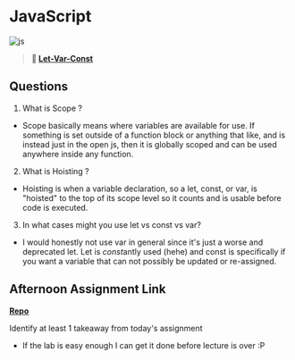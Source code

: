 # JavaScript

![js](https://bcw.blob.core.windows.net/public/img/courses/js.gif)

> **📖 [Let-Var-Const](https://codeworksacademy.com/fs-student-guide/resources/wk2/01-Let-Var-Const)**

## Questions

1. What is Scope ?

- Scope basically means where variables are available for use. If something is set outside of a function block or anything that like, and is instead just in the open js, then it is globally scoped and can be used anywhere inside any function.

2. What is Hoisting ?

- Hoisting is when a variable declaration, so a let, const, or var, is "hoisted" to the top of its scope level so it counts and is usable before code is executed.

3. In what cases might you use let vs const vs var?

- I would honestly not use var in general since it's just a worse and deprecated let. Let is *const*antly used (hehe) and const is specifically if you want a variable that can not possibly be updated or re-assigned.

## Afternoon Assignment Link

**[Repo](https://theonetruery.github.io/EZ-Scoreboard-Lab/)**

Identify at least 1 takeaway from today's assignment

- If the lab is easy enough I can get it done before lecture is over :P